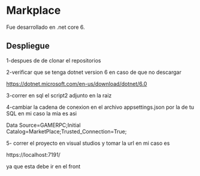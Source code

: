 # Markplace


Fue desarrollado en  .net core 6.

## Despliegue


1-despues de de clonar el repositorios

2-verificar que se tenga dotnet version 6 en caso de que no descargar

https://dotnet.microsoft.com/en-us/download/dotnet/6.0

3-correr en sql el script2 adjunto en la raiz


4-cambiar la cadena de conexion en el archivo appsettings.json por la de tu SQL en mi caso la mia es asi 

Data Source=GAMERPC;Initial Catalog=MarketPlace;Trusted_Connection=True;

5- correr el proyecto en visual studios y tomar la url en mi caso es

https://localhost:7191/

ya que esta debe ir en el front







